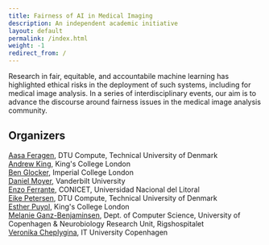 ```yaml
---
title: Fairness of AI in Medical Imaging
description: An independent academic initiative
layout: default
permalink: /index.html
weight: -1
redirect_from: /
---
```


Research in fair, equitable, and accountabile machine learning has highlighted ethical risks in the deployment of such systems, including for medical image analysis.
In a series of interdisciplinary events, our aim is to advance the discourse around fairness issues in the medical image analysis community.


## Organizers

[Aasa Feragen](http://www2.compute.dtu.dk/~afhar/), DTU Compute, Technical University of Denmark  
[Andrew King](https://www.kcl.ac.uk/people/andrew-king), King's College London  
[Ben Glocker](https://www.imperial.ac.uk/people/b.glocker), Imperial College London  
[Daniel Moyer](https://dcmoyer.github.io/), Vanderbilt University  
[Enzo Ferrante](https://eferrante.github.io/), CONICET, Universidad Nacional del Litoral  
[Eike Petersen](https://e-pet.github.io/), DTU Compute, Technical University of Denmark  
[Esther Puyol](https://www.kcl.ac.uk/people/esther-puyol-anton), King's College London  
[Melanie Ganz-Benjaminsen](https://sites.google.com/view/melanieganz/home?pli=1), Dept. of Computer Science, University of Copenhagen & Neurobiology Research Unit, Rigshospitalet  
[Veronika Cheplygina](https://veronikach.com/), IT University Copenhagen  
